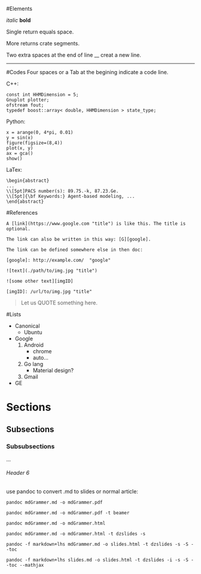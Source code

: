#Elements

*italic*   **bold**

Single return
equals space.

More returns crate segments.

Two extra spaces at the end of line __
creat a new line.

---

#Codes
Four spaces or a Tab at the begining indicate a code line.

C++:

	const int HHMDimension = 5;
	Gnuplot plotter;
	ofstream fout;
	typedef boost::array< double, HHMDimension > state_type;

Python:

	x = arange(0, 4*pi, 0.01)
	y = sin(x)
	figure(figsize=(8,4))
	plot(x, y)
	ax = gca()
	show()

LaTex:

	\begin{abstract}
	...
	\\[5pt]PACS number(s): 89.75.-k, 87.23.Ge.
	\\[5pt]{\bf Keywords:} Agent-based modeling, ...
	\end{abstract}

#References

	A [link](https://www.google.com "title") is like this. The title is optional.

	The link can also be written in this way: [G][google].

	The link can be defined somewhere else in then doc:

	[google]: http://example.com/  "google"

	![text](./path/to/img.jpg "title")

	![some other text][imgID]

	[imgID]: /url/to/img.jpg "title"

> Let us QUOTE something here.

#Lists

-   Canonical
    - Ubuntu
-   Google
    1.  Android
        - chrome
        - auto...
    1.  Go lang
        - Material design?
    1. Gmail
-   GE

# Sections

## Subsections

### Subsubsections

...

###### Header 6

use pandoc to convert .md to slides or normal article:

    pandoc mdGrammer.md -o mdGrammer.pdf

    pandoc mdGrammer.md -o mdGrammer.pdf -t beamer

    pandoc mdGrammer.md -o mdGrammer.html

    pandoc mdGrammer.md -o mdGrammer.html -t dzslides -s

    pandoc -f markdown+lhs mdGrammer.md -o slides.html -t dzslides -s -S --toc 
    
    pandoc -f markdown+lhs slides.md -o slides.html -t dzslides -i -s -S --toc --mathjax
